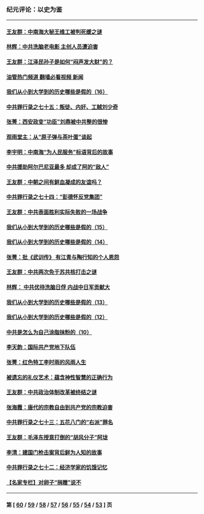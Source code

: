### 纪元评论：以史为鉴
---
#### [王友群：中南海大秘王维工被判死缓之谜](../../pages/nsc1028/n13705201.md?04130330) 
#### [林辉：中共洗脑老电影 主创人员遭迫害](../../pages/nsc1028/n13699437.md?04130330) 
#### [王友群：江泽民孙子是如何“闷声发大财”的？](../../pages/nsc1028/n13693213.md?04130330) 
#### [油管热门频道 翻墙必看视频 新闻](ok?04130330)
#### [我们从小到大学到的历史哪些是假的（16）](../../pages/nsc1028/n13692503.md?04130330) 
#### [中共罪行录之七十五：叛徒、内奸、工贼刘少奇](../../pages/nsc1028/n13688599.md?04130330) 
#### [张菁：西安政变“功臣”刘鼎被中共整的很惨](../../pages/nsc1028/n13679371.md?04130330) 
#### [观雨堂主：从“原子弹与茶叶蛋”谈起](../../pages/nsc1028/n13677405.md?04130330) 
#### [李宇明：中南海“为人民服务”标语背后的故事](../../pages/nsc1028/n13677266.md?04130330) 
#### [中共援助阿尔巴尼亚最多 却成了阿的“敌人”](../../pages/nsc1028/n13675049.md?04130330) 
#### [王友群：中朝之间有鲜血凝成的友谊吗？](../../pages/nsc1028/n13660401.md?04130330) 
#### [中共罪行录之七十四：“彭德怀反党集团”](../../pages/nsc1028/n13655741.md?04130330) 
#### [王友群：中共表面胜利实际失败的一场战争](../../pages/nsc1028/n13643934.md?04130330) 
#### [我们从小到大学到的历史哪些是假的（15）](../../pages/nsc1028/n13632791.md?04130330) 
#### [我们从小到大学到的历史哪些是假的（14）](../../pages/nsc1028/n13630207.md?04130330) 
#### [张菁：批《武训传》 有江青与陶行知的个人恩怨](../../pages/nsc1028/n13629055.md?04130330) 
#### [王友群：中共两次免于苏共核打击之谜](../../pages/nsc1028/n13624529.md?04130330) 
#### [林辉： 中共优待洗脑日俘 内战中日军贡献大](../../pages/nsc1028/n13624644.md?04130330) 
#### [我们从小到大学到的历史哪些是假的（13）](../../pages/nsc1028/n13623863.md?04130330) 
#### [我们从小到大学到的历史哪些是假的（12）](../../pages/nsc1028/n13619491.md?04130330) 
#### [中共是怎么为自己涂脂抹粉的（10）](../../pages/nsc1028/n13615970.md?04130330) 
#### [李天韵：国际共产党地下队伍](../../pages/nsc1028/n13611808.md?04130330) 
#### [张菁：红色特工李时雨的风雨人生](../../pages/nsc1028/n13609187.md?04130330) 
#### [被遗忘的礼仪艺术：蕴含神性智慧的正确行为](../../pages/nsc1028/n13607119.md?04130330) 
#### [王友群：中共政治体制改革被终结之谜](../../pages/nsc1028/n13606004.md?04130330) 
#### [张海霞：唐代的宗教自由到共产党的宗教迫害](../../pages/nsc1028/n13604693.md?04130330) 
#### [中共罪行录之七十三：五花八门的“右派”罪名](../../pages/nsc1028/n13598550.md?04130330) 
#### [王友群：毛泽东授意打倒的“胡风分子”阿垅](../../pages/nsc1028/n13592541.md?04130330) 
#### [李清：建国门枪击案背后鲜为人知的故事](../../pages/nsc1028/n13589079.md?04130330) 
#### [中共罪行录之七十二：经济学家的饥饿记忆](../../pages/nsc1028/n13586930.md?04130330) 
#### [【名家专栏】对卵子“捐赠”说不](../../pages/nsc1028/n13581506.md?04130330) 

---
#### 第 [ [60](./60.md?04130330) / [59](./59.md?04130330) / [58](./58.md?04130330) / [57](./57.md?04130330) / [56](./56.md?04130330) / [55](./55.md?04130330) / [54](./54.md?04130330) / [53](./53.md?04130330) ] 页
